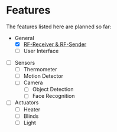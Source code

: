 # Features
The features listed here are planned so far:

- General
    - [x] [RF-Receiver & RF-Sender](https://github.com/FHellmann/My-Smart-Home/doc/features/general/RF.md)
    - [ ] User Interface
- [ ] Sensors
    - [ ] Thermometer
    - [ ] Motion Detector
    - [ ] Camera
        - [ ] Object Detection
        - [ ] Face Recognition
- [ ] Actuators
    - [ ] Heater
    - [ ] Blinds
    - [ ] Light